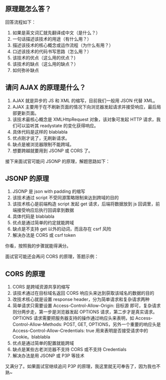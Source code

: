 ## 原理题怎么答？

回答流程如下：

1. 如果是英文词汇就先翻译成中文（是什么？）
2. 一句话描述该技术的用途（有什么用？）
3. 描述该技术的核心概念或运作流程（为什么有用？）
4. 口述该技术的代码书写思路（怎么用？）
5. 该技术的优点（这么用的优点？)
6. 该技术的缺点（这么用的缺点？）
7. 如何弥补缺点



## 请问 AJAX 的原理是什么？

1. AJAX 就是异步的 JS 和 XML 的缩写，目前我们一般用 JSON 代替 XML。
2. AJAX 主要用于在不刷新页面的情况下向浏览器发起请求并接受响应，最后局部更新页面。
3. 该技术最核心概念是 XMLHttpRequest 对象，该对象可发起 HTTP 请求，我们可以监听其 readystate 的变化获得响应。
4. 具体代码是这样的 blablabla
5. 优点刚才说了，无刷新请求。
6. 缺点是被浏览器限制不能跨域。
7. 想要跨越就要用到 JSONP 或 CORS 了。



接下来面试官可能问 JSONP 的原理，解题思路如下：

## JSONP 的原理

1. JSONP 是 json with padding 的缩写
2. 该技术通过 script 不受同源策略限制来达到跨域的目的
3. 该技术核心是前端构造 script 发起 get 请求，后端将数据放到 js 回调里，前端接受响应后执行回调拿到数据
4. 具体代码是 blablabla
5. 优点是通过简单的约定就能跨域
6. 缺点是不支持 get 以外的动词，而且存在 csrf 风险
7. 解决办法是 CORS 或 csrf token



你看，按照我的步骤就能得满分。

面试官可能还会再问 CORS 的原理，答题示例：

## CORS 的原理

1. CORS 是跨域资源共享的缩写
2. 该技术通过在目标域名返回 CORS 响应头来达到获取该域名的数据的目的
3. 改技术核心就是设置 response header，分为简单请求和复杂请求两种
4. 简单请求只需要设置 Access-Control-Allow-Origin: 目标源 即可，复杂请求则分两步走，第一步是浏览器发起 OPTIONS 请求，第二步才是真实请求。OPTIONS 请求需要把服务器支持的操作通过响应头来表明，如 Access-Control-Allow-Methods: POST, GET, OPTIONS，另外一个重要的响应头是 Access-Control-Allow-Credentials: true 用来表明是否接受请求中的 Cookie。blablabla
5. 优点是通过简单的配置就能跨域
6. 缺点是某些古老浏览器不支持 CORS 或不支持 Credentials
7. 解决办法是用 JSONP 或 P3P 等技术

又满分了。如果面试官继续追问 P3P 的原理，我这里就无可奉告了，因为我也不熟~